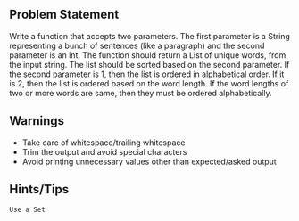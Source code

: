 ## Problem Statement
Write a function that accepts two parameters. The first parameter is a String representing a bunch of sentences (like a paragraph) and the second parameter is an int. The function should return a List<String> of unique words, from the input string. The list should be sorted based on the second parameter. If the second parameter is 1, then the list is ordered in alphabetical order. If it is 2, then the list is ordered based on the word length. If the word lengths of two or more words are same, then they must be ordered alphabetically.

## Warnings
- Take care of whitespace/trailing whitespace
- Trim the output and avoid special characters
- Avoid printing unnecessary values other than expected/asked output

## Hints/Tips
	Use a Set